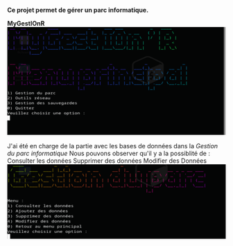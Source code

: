 **Ce projet permet de gérer un parc informatique.**

**MyGestIOnR**
![MyGestIOnR](https://github.com/MJSIO1A/Projet-MyGestIOnR/blob/main/images/bienvenue%20ecran.PNG)

J'ai été en charge de la partie avec les bases de données dans la _Gestion du parc informatique_
Nous pouvons observer qu'il y a la possiblité de :
Consulter les données
Supprimer des données
Modifier des Données
![Gestion Parc](https://github.com/MJSIO1A/Projet-MyGestIOnR/blob/main/images/Gestion%20du%20parc.PNG)

